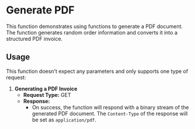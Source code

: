 # Generate PDF

This function demonstrates using functions to generate a PDF document. The function generates random order information and converts it into a structured PDF invoice. 

## Usage

This function doesn't expect any parameters and only supports one type of request:

1. **Generating a PDF Invoice**
   - **Request Type:** GET
   - **Response:** 
     - On success, the function will respond with a binary stream of the generated PDF document. The `Content-Type` of the response will be set as `application/pdf`.
